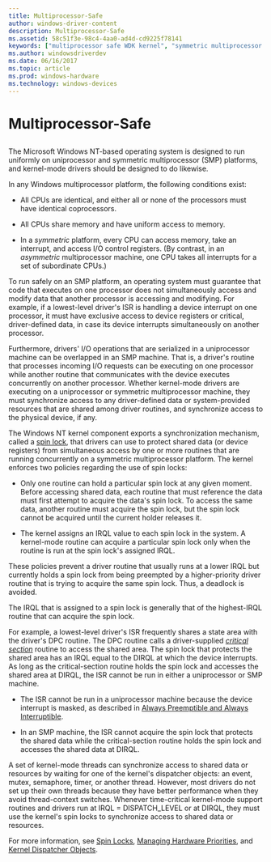 ```yaml
---
title: Multiprocessor-Safe
author: windows-driver-content
description: Multiprocessor-Safe
ms.assetid: 58c51f3e-98c4-4aa0-ad4d-cd9225f78141
keywords: ["multiprocessor safe WDK kernel", "symmetric multiprocessor platforms WDK kernel", "SMP WDK kernel", "spin locks WDK kernel", "synchronization WDK kernel , multiprocessor safe", "symmetric platforms WDK kernel", "locking WDK kernel", "deadlocks WDK kernel", "critical section routines WDK kernel", "shared data protections WDK kernel", "dispatcher objects WDK kernel , multiprocessor safe", "kernel dispatcher objects WDK , multiprocessor safe"]
ms.author: windowsdriverdev
ms.date: 06/16/2017
ms.topic: article
ms.prod: windows-hardware
ms.technology: windows-devices
---
```


# Multiprocessor-Safe


## <a href="" id="ddk-multiprocessor-safe-kg"></a>


The Microsoft Windows NT-based operating system is designed to run uniformly on uniprocessor and symmetric multiprocessor (SMP) platforms, and kernel-mode drivers should be designed to do likewise.

In any Windows multiprocessor platform, the following conditions exist:

-   All CPUs are identical, and either all or none of the processors must have identical coprocessors.

-   All CPUs share memory and have uniform access to memory.

-   In a *symmetric* platform, every CPU can access memory, take an interrupt, and access I/O control registers. (By contrast, in an *asymmetric* multiprocessor machine, one CPU takes all interrupts for a set of subordinate CPUs.)

To run safely on an SMP platform, an operating system must guarantee that code that executes on one processor does not simultaneously access and modify data that another processor is accessing and modifying. For example, if a lowest-level driver's ISR is handling a device interrupt on one processor, it must have exclusive access to device registers or critical, driver-defined data, in case its device interrupts simultaneously on another processor.

Furthermore, drivers' I/O operations that are serialized in a uniprocessor machine can be overlapped in an SMP machine. That is, a driver's routine that processes incoming I/O requests can be executing on one processor while another routine that communicates with the device executes concurrently on another processor. Whether kernel-mode drivers are executing on a uniprocessor or symmetric multiprocessor machine, they must synchronize access to any driver-defined data or system-provided resources that are shared among driver routines, and synchronize access to the physical device, if any.

The Windows NT kernel component exports a synchronization mechanism, called a [spin lock](spin-locks.md), that drivers can use to protect shared data (or device registers) from simultaneous access by one or more routines that are running concurrently on a symmetric multiprocessor platform. The kernel enforces two policies regarding the use of spin locks:

-   Only one routine can hold a particular spin lock at any given moment. Before accessing shared data, each routine that must reference the data must first attempt to acquire the data's spin lock. To access the same data, another routine must acquire the spin lock, but the spin lock cannot be acquired until the current holder releases it.

-   The kernel assigns an IRQL value to each spin lock in the system. A kernel-mode routine can acquire a particular spin lock only when the routine is run at the spin lock's assigned IRQL.

These policies prevent a driver routine that usually runs at a lower IRQL but currently holds a spin lock from being preempted by a higher-priority driver routine that is trying to acquire the same spin lock. Thus, a deadlock is avoided.

The IRQL that is assigned to a spin lock is generally that of the highest-IRQL routine that can acquire the spin lock.

For example, a lowest-level driver's ISR frequently shares a state area with the driver's DPC routine. The DPC routine calls a driver-supplied [*critical section*](https://msdn.microsoft.com/library/windows/hardware/ff556274#wdkgloss-critical-section) routine to access the shared area. The spin lock that protects the shared area has an IRQL equal to the DIRQL at which the device interrupts. As long as the critical-section routine holds the spin lock and accesses the shared area at DIRQL, the ISR cannot be run in either a uniprocessor or SMP machine.

-   The ISR cannot be run in a uniprocessor machine because the device interrupt is masked, as described in [Always Preemptible and Always Interruptible](always-preemptible-and-always-interruptible.md).

-   In an SMP machine, the ISR cannot acquire the spin lock that protects the shared data while the critical-section routine holds the spin lock and accesses the shared data at DIRQL.

A set of kernel-mode threads can synchronize access to shared data or resources by waiting for one of the kernel's dispatcher objects: an event, mutex, semaphore, timer, or another thread. However, most drivers do not set up their own threads because they have better performance when they avoid thread-context switches. Whenever time-critical kernel-mode support routines and drivers run at IRQL = DISPATCH\_LEVEL or at DIRQL, they must use the kernel's spin locks to synchronize access to shared data or resources.

For more information, see [Spin Locks](spin-locks.md), [Managing Hardware Priorities](managing-hardware-priorities.md), and [Kernel Dispatcher Objects](kernel-dispatcher-objects.md).

 

 




